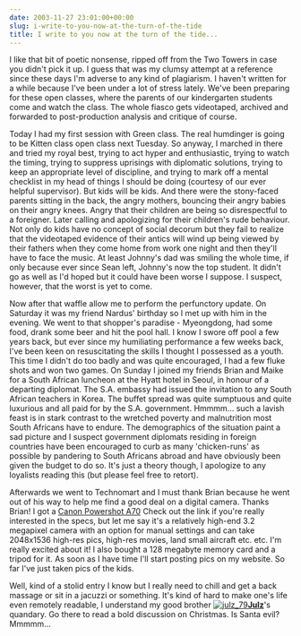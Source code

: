 ```yaml
---
date: 2003-11-27 23:01:00+00:00
slug: i-write-to-you-now-at-the-turn-of-the-tide
title: I write to you now at the turn of the tide...
---
```


I like that bit of poetic nonsense, ripped off from the Two Towers in case you didn't pick it up. I guess that was my clumsy attempt at a reference since these days I'm adverse to any kind of plagiarism. I haven't written for a while because I've been under a lot of stress lately. We've been preparing for these open classes, where the parents of our kindergarten students come and watch the class. The whole fiasco gets videotaped, archived and forwarded to post-production analysis and critique of course. 

Today I had my first session with Green class. The real humdinger is going to be Kitten class open class next Tuesday. So anyway, I marched in there and tried my royal best, trying to act hyper and enthusiastic, trying to watch the timing, trying to suppress uprisings with diplomatic solutions, trying to keep an appropriate level of discipline, and trying to mark off a mental checklist in my head of things I should be doing (courtesy of our ever helpful supervisor). But kids will be kids. And there were the stony-faced parents sitting in the back, the angry mothers, bouncing their angry babies on their angry knees. Angry that their children are being so disrespectful to a foreigner. Later calling and apologizing for their children's rude behaviour. Not only do kids have no concept of social decorum but they fail to realize that the videotaped evidence of their antics will wind up being viewed by their fathers when they come home from work one night and then they'll have to face the music. At least Johnny's dad was smiling the whole time, if only because ever since Sean left, Johnny's now the top student. It didn't go as well as I'd hoped but it could have been worse I suppose. I suspect, however, that the worst is yet to come.  

Now after that waffle allow me to perform the perfunctory update. On Saturday it was my friend Nardus' birthday so I met up with him in the evening. We went to that shopper's paradise - Myeongdong, had some food, drank some beer and hit the pool hall. I know I swore off pool a few years back, but ever since my humiliating performance a few weeks back, I've been keen on resuscitating the skills I thought I possessed as a youth. This time I didn't do too badly and was quite encouraged, I had a few fluke shots and won two games. On Sunday I joined my friends Brian and Maike for a South African luncheon at the Hyatt hotel in Seoul, in honour of a departing diplomat. The S.A. embassy had issued the invitation to any South African teachers in Korea. The buffet spread was quite sumptuous and quite luxurious and all paid for by the S.A. government. Hmmmm... such a lavish feast is in stark contrast to the wretched poverty and malnutrition most South Africans have to endure. The demographics of the situation paint a sad picture and I suspect government diplomats residing in foreign countries have been encouraged to curb as many 'chicken-runs' as possible by pandering to South Africans abroad and have obviously been given the budget to do so. It's just a theory though, I apologize to any loyalists reading this (but please feel free to retort).

Afterwards we went to Technomart and I must thank Brian because he went out of his way to help me find a good deal on a digital camera. Thanks Brian! I got a [Canon Powershot A70](http://www.canon.co.jp/Imaging/PSA70/index-e.html) Check out the link if you're really interested in the specs, but let me say it's a relatively high-end 3.2 megapixel camera with an option for manual settings and can take 2048x1536 high-res pics, high-res movies, land small aircraft etc. etc. I'm really excited about it! I also bought a 128 megabyte memory card and a tripod for it. As soon as I have time I'll start posting pics on my website. So far I've just taken pics of the kids. 

Well, kind of a stolid entry I know but I really need to chill and get a back massage or sit in a jacuzzi or something. It's kind of hard to make one's life even remotely readable, I understand my good brother [![julz_79](http://www.livejournal.com/img/userinfo.gif)](http://www.livejournal.com/userinfo.bml?user=julz_79)**[Julz](http://www.livejournal.com/users/julz_79/)**'s quandary. Go there to read a bold discussion on Christmas. Is Santa evil? Mmmmm...
